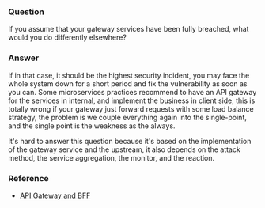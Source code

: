 ### Question

If you assume that your gateway services have been fully breached, what would you do differently elsewhere?

### Answer

If in that case, it should be the highest security incident, you may face the whole system down for a short period and fix the vulnerability as soon as you can.  Some microservices practices recommend to have an API gateway for the services in internal, and implement the business in client side, this is totally wrong if your gateway just forward requests with some load balance strategy, the problem is we couple everything again into the single-point, and the single point is the weakness as the always.

It's hard to answer this question because it's based on the implementation of the gateway service and the upstream, it also depends on the attack method, the service aggregation, the monitor, and the reaction.

### Reference
- [API Gateway and BFF](https://microservices.io/patterns/apigateway.html)
